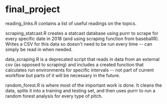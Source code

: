 # final_project


reading_links.R contains a list of useful readings on the topics.

scraping_statcast.R creates a statcast database using purrr to scrape for every specific date in 2018 (and using scraping function from baseballR). Writes a CSV for this data so doesn't need to be run every time -- can simply be read in when needed. 

data_scraping.R is a deprecated script that reads in data from an external csv (as opposed to scraping) and includes a created function that calculates run environments for specific intervals -- not part of current workflow but parts of it will be necessary in the future. 

random_forest.R is where most of the important work is done. It cleans the data, splits it into a training and testing set, and then uses purrr to run a random forest analysis for every type of pitch.